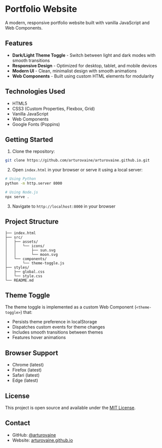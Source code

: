 # Portfolio Website

A modern, responsive portfolio website built with vanilla JavaScript and Web Components.

## Features

- **Dark/Light Theme Toggle** - Switch between light and dark modes with smooth transitions
- **Responsive Design** - Optimized for desktop, tablet, and mobile devices
- **Modern UI** - Clean, minimalist design with smooth animations
- **Web Components** - Built using custom HTML elements for modularity

## Technologies Used

- HTML5
- CSS3 (Custom Properties, Flexbox, Grid)
- Vanilla JavaScript
- Web Components
- Google Fonts (Poppins)

## Getting Started

1. Clone the repository:
```bash
git clone https://github.com/arturovaine/arturovaine.github.io.git
```

2. Open `index.html` in your browser or serve it using a local server:
```bash
# Using Python
python -m http.server 8000

# Using Node.js
npx serve .
```

3. Navigate to `http://localhost:8000` in your browser

## Project Structure

```
├── index.html
├── src/
│   ├── assets/
│   │   └── icons/
│   │       ├── sun.svg
│   │       └── moon.svg
│   └── components/
│       └── theme-toggle.js
├── styles/
│   ├── global.css
│   └── style.css
└── README.md
```

## Theme Toggle

The theme toggle is implemented as a custom Web Component (`<theme-toggle>`) that:
- Persists theme preference in localStorage
- Dispatches custom events for theme changes
- Includes smooth transitions between themes
- Features hover animations

## Browser Support

- Chrome (latest)
- Firefox (latest)
- Safari (latest)
- Edge (latest)

## License

This project is open source and available under the [MIT License](LICENSE).

## Contact

- GitHub: [@arturovaine](https://github.com/arturovaine)
- Website: [arturovaine.github.io](https://arturovaine.github.io)